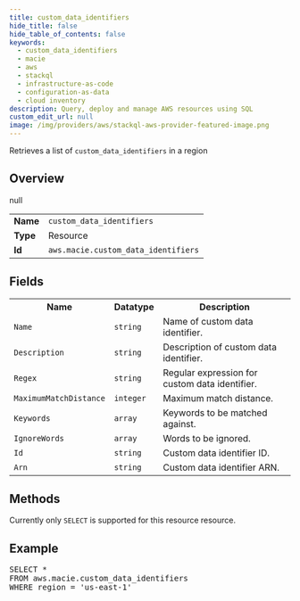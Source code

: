 ```yaml
---
title: custom_data_identifiers
hide_title: false
hide_table_of_contents: false
keywords:
  - custom_data_identifiers
  - macie
  - aws
  - stackql
  - infrastructure-as-code
  - configuration-as-data
  - cloud inventory
description: Query, deploy and manage AWS resources using SQL
custom_edit_url: null
image: /img/providers/aws/stackql-aws-provider-featured-image.png
---
```

Retrieves a list of <code>custom_data_identifiers</code> in a region

## Overview
<table><tbody>
<tr><td><b>Name</b></td><td><code>custom_data_identifiers</code></td></tr>
<tr><td><b>Type</b></td><td>Resource</td></tr>
null
<tr><td><b>Id</b></td><td><code>aws.macie.custom_data_identifiers</code></td></tr>
</tbody></table>

## Fields
<table><tbody>
<tr><th>Name</th><th>Datatype</th><th>Description</th></tr>
<tr><td><code>Name</code></td><td><code>string</code></td><td>Name of custom data identifier.</td></tr>
<tr><td><code>Description</code></td><td><code>string</code></td><td>Description of custom data identifier.</td></tr>
<tr><td><code>Regex</code></td><td><code>string</code></td><td>Regular expression for custom data identifier.</td></tr>
<tr><td><code>MaximumMatchDistance</code></td><td><code>integer</code></td><td>Maximum match distance.</td></tr>
<tr><td><code>Keywords</code></td><td><code>array</code></td><td>Keywords to be matched against.</td></tr>
<tr><td><code>IgnoreWords</code></td><td><code>array</code></td><td>Words to be ignored.</td></tr>
<tr><td><code>Id</code></td><td><code>string</code></td><td>Custom data identifier ID.</td></tr>
<tr><td><code>Arn</code></td><td><code>string</code></td><td>Custom data identifier ARN.</td></tr>

</tbody></table>

## Methods
Currently only <code>SELECT</code> is supported for this resource resource.

## Example
<pre>
SELECT * 
FROM aws.macie.custom_data_identifiers
WHERE region = 'us-east-1'
</pre>
